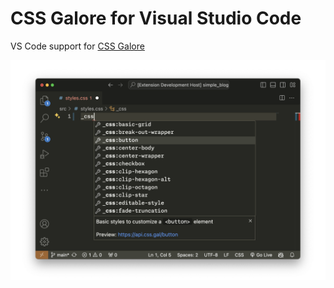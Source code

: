 # CSS Galore for Visual Studio Code

VS Code support for [CSS Galore](https://css.gal)

![screenshot](screenshot.png)
